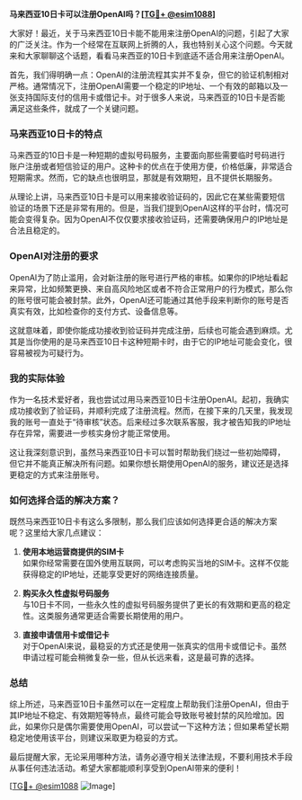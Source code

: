 **马来西亚10日卡可以注册OpenAI吗？[[TG💪+ @esim1088](https://t.me/s/esim1088)]**

大家好！最近，关于马来西亚10日卡能不能用来注册OpenAI的问题，引起了大家的广泛关注。作为一个经常在互联网上折腾的人，我也特别关心这个问题。今天就来和大家聊聊这个话题，看看马来西亚的10日卡到底适不适合用来注册OpenAI。

首先，我们得明确一点：OpenAI的注册流程其实并不复杂，但它的验证机制相对严格。通常情况下，注册OpenAI需要一个稳定的IP地址、一个有效的邮箱以及一张支持国际支付的信用卡或借记卡。对于很多人来说，马来西亚的10日卡是否能满足这些条件，就成了一个关键问题。

### 马来西亚10日卡的特点

马来西亚的10日卡是一种短期的虚拟号码服务，主要面向那些需要临时号码进行账户注册或者短信验证的用户。这种卡的优点在于使用方便，价格低廉，非常适合短期需求。然而，它的缺点也很明显，那就是有效期短，且不提供长期服务。

从理论上讲，马来西亚10日卡是可以用来接收验证码的，因此它在某些需要短信验证的场景下还是非常有用的。但是，当我们提到OpenAI这样的平台时，情况可能会变得复杂。因为OpenAI不仅仅要求接收验证码，还需要确保用户的IP地址是合法且稳定的。

### OpenAI对注册的要求

OpenAI为了防止滥用，会对新注册的账号进行严格的审核。如果你的IP地址看起来异常，比如频繁更换、来自高风险地区或者不符合正常用户的行为模式，那么你的账号很可能会被封禁。此外，OpenAI还可能通过其他手段来判断你的账号是否真实有效，比如检查你的支付方式、设备信息等。

这就意味着，即使你能成功接收到验证码并完成注册，后续也可能会遇到麻烦。尤其是当你使用的是马来西亚10日卡这种短期卡时，由于它的IP地址可能会变化，很容易被视为可疑行为。

### 我的实际体验

作为一名技术爱好者，我也尝试过用马来西亚10日卡注册OpenAI。起初，我确实成功接收到了验证码，并顺利完成了注册流程。然而，在接下来的几天里，我发现我的账号一直处于“待审核”状态。后来经过多次联系客服，我才被告知我的IP地址存在异常，需要进一步核实身份才能正常使用。

这让我深刻意识到，虽然马来西亚10日卡可以暂时帮助我们绕过一些初始障碍，但它并不能真正解决所有问题。如果你想长期使用OpenAI的服务，建议还是选择更稳定的方式来注册账号。

### 如何选择合适的解决方案？

既然马来西亚10日卡有这么多限制，那么我们应该如何选择更合适的解决方案呢？这里给大家几点建议：

1. **使用本地运营商提供的SIM卡**  
   如果你经常需要在国外使用互联网，可以考虑购买当地的SIM卡。这样不仅能获得稳定的IP地址，还能享受更好的网络连接质量。

2. **购买永久性虚拟号码服务**  
   与10日卡不同，一些永久性的虚拟号码服务提供了更长的有效期和更高的稳定性。这类服务通常更适合需要长期使用的用户。

3. **直接申请信用卡或借记卡**  
   对于OpenAI来说，最稳妥的方式还是使用一张真实的信用卡或借记卡。虽然申请过程可能会稍微复杂一些，但从长远来看，这是最可靠的选择。

### 总结

综上所述，马来西亚10日卡虽然可以在一定程度上帮助我们注册OpenAI，但由于其IP地址不稳定、有效期短等特点，最终可能会导致账号被封禁的风险增加。因此，如果你只是偶尔需要使用OpenAI，可以尝试一下这种方法；但如果希望长期稳定地使用该平台，则建议采取更为稳妥的方式。

最后提醒大家，无论采用哪种方法，请务必遵守相关法律法规，不要利用技术手段从事任何违法活动。希望大家都能顺利享受到OpenAI带来的便利！

[[TG💪+ @esim1088](https://t.me/s/esim1088) ![Image](https://i.postimg.cc/4NQfJmqS/Snipaste-2025-05-13-00-14-12.png)]